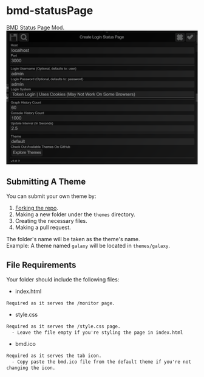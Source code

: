 # bmd-statusPage
BMD Status Page Mod.
![Action Interface](https://github.com/slothyace/bmd-statusPage/blob/main/.documentation/image.png)

## Submitting A Theme
You can submit your own theme by:
1) [Forking the repo](https://github.com/slothyace/bmd-statusPage/fork).
2) Making a new folder under the `themes` directory.
3) Creating the necessary files.
4) Making a pull request.

The folder's name will be taken as the theme's name.<br>
Example: A theme named `galaxy` will be located in `themes/galaxy`.

## File Requirements
Your folder should include the following files:  
- index.html  
```
Required as it serves the /monitor page.
```  
- style.css  
```
Required as it serves the /style.css page.
  - Leave the file empty if you're styling the page in index.html
```  
- bmd.ico  
```
Required as it serves the tab icon.
  - Copy paste the bmd.ico file from the default theme if you're not changing the icon.
```  
